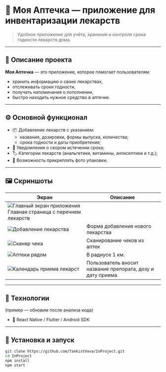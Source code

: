 # 💊 Моя Аптечка — приложение для инвентаризации лекарств

> Удобное приложение для учёта, хранения и контроля срока годности лекарств дома.

---

## 🧭 Описание проекта

**Моя Аптечка** — это приложение, которое помогает пользователям:
- хранить информацию о своих лекарствах,
- отслеживать сроки годности,
- получать напоминания о пополнении,
- быстро находить нужное средство в аптечке.

---

## ⚙️ Основной функционал

- 📦 Добавление лекарств с указанием:
  - названия, дозировки, формы выпуска, количества;
  - срока годности и даты приобретения;
- 🔔 Уведомления о скором истечении срока;
- 🏷️ Категории лекарств (анальгетики, витамины, антисептики и т.д.);
- 📸 Возможность прикреплять фото упаковки;

---

## 🖼️ Скриншоты

| Экран | Описание |
|-------|-----------|
| ![Главный экран приложения](app/styles/images/scr1.jpg) Главная страница с перечнем лекарств |
| ![Добавление лекарства](app/styles/images/scr2.jpg) | Форма добавления нового лекарства |
| ![Сканер чека](app/styles/images/scr3.jpg) | Сканирование чеков из аптек |
| ![Аптеки рядом](app/styles/images/scr4.jpg) | В радиусе 1 км.|
| ![Календарь приема лекарст](app/styles/images/scr5.jpg) | Пользователь вносит название препората, дозу и дату приема|

---

## 🧩 Технологии
(пример — обновим после анализа кода)
- 📱 React Native / Flutter / Android SDK  

---

## 🚀 Установка и запуск

```bash
git clone https://github.com/TankistVova/InProject.git
cd InProject
npm install
npm start